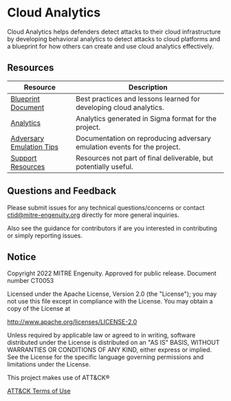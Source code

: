 # Cloud Analytics

Cloud Analytics helps defenders detect attacks to their cloud infrastructure by developing behavioral analytics to detect attacks to cloud platforms and a blueprint for how others can create and use cloud analytics effectively.

## Resources

| Resource | Description |
|----------|-------------|
| [Blueprint Document](/docs/DRAFT_Analytics_Blueprint.pdf) | Best practices and lessons learned for developing cloud analytics.​ |
| [Analytics](/analytics/README.md) | Analytics generated in Sigma format for the project. |
| [Adversary Emulation Tips](/emulation/README.md) | Documentation on reproducing adversary emulation events for the project. |
| [Support Resources](/support/README.md) | Resources not part of final deliverable, but potentially useful. |

## Questions and Feedback

Please submit issues for any technical questions/concerns or contact ctid@mitre-engenuity.org directly for more general inquiries.

Also see the guidance for contributors if are you interested in contributing or simply reporting issues.

## Notice

Copyright 2022 MITRE Engenuity. Approved for public release. Document number CT0053

Licensed under the Apache License, Version 2.0 (the "License"); you may not use this file except in compliance with the License. You may obtain a copy of the License at

<http://www.apache.org/licenses/LICENSE-2.0>

Unless required by applicable law or agreed to in writing, software distributed under the License is distributed on an "AS IS" BASIS, WITHOUT WARRANTIES OR CONDITIONS OF ANY KIND, either express or implied. See the License for the specific language governing permissions and limitations under the License.

This project makes use of ATT&CK®

[ATT&CK Terms of Use](https://attack.mitre.org/resources/terms-of-use/)
